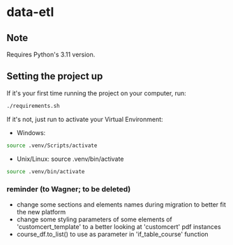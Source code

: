 # data-etl

## Note
Requires Python's 3.11 version.

## Setting the project up
If it's your first time running the project on your computer, run:
```bash
./requirements.sh
```

If it's not, just run to activate your Virtual Environment:

- Windows:
```bash
source .venv/Scripts/activate
```
- Unix/Linux:
source .venv/bin/activate
```bash
source .venv/bin/activate
```

### reminder (to Wagner; to be deleted)
- change some sections and elements names during migration to better fit the new platform
- change some styling parameters of some elements of 'customcert_template' to a better looking at 'customcert' pdf instances 
- course_df.to_list() to use as parameter in 'if_table_course' function
